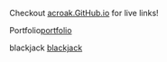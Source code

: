 <!DOCTYPE html>
Checkout <a href="https://acroak.github.io/">acroak.GitHub.io</a> for live links!


 Portfolio<a href="portfolio/index.html">portfolio</a>

 blackjack <a href="blackjack/index.html">blackjack</a>
